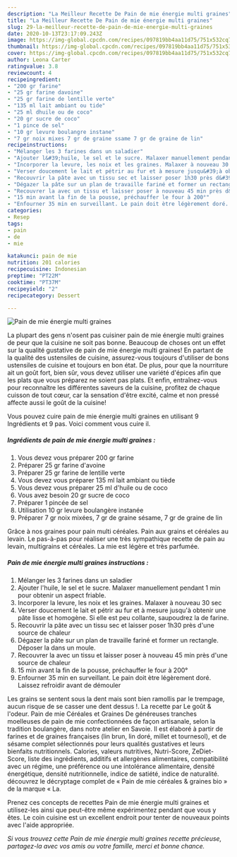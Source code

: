 ```yaml
---
description: "La Meilleur Recette De Pain de mie énergie multi graines"
title: "La Meilleur Recette De Pain de mie énergie multi graines"
slug: 29-la-meilleur-recette-de-pain-de-mie-energie-multi-graines
date: 2020-10-13T23:17:09.243Z
image: https://img-global.cpcdn.com/recipes/097819bb4aa11d75/751x532cq70/pain-de-mie-energie-multi-graines-photo-principale-de-la-recette.jpg
thumbnail: https://img-global.cpcdn.com/recipes/097819bb4aa11d75/751x532cq70/pain-de-mie-energie-multi-graines-photo-principale-de-la-recette.jpg
cover: https://img-global.cpcdn.com/recipes/097819bb4aa11d75/751x532cq70/pain-de-mie-energie-multi-graines-photo-principale-de-la-recette.jpg
author: Leona Carter
ratingvalue: 3.8
reviewcount: 4
recipeingredient:
- "200 gr farine"
- "25 gr farine davoine"
- "25 gr farine de lentille verte"
- "135 ml lait ambiant ou tide"
- "25 ml dhuile ou de coco"
- "20 gr sucre de coco"
- "1 pince de sel"
- "10 gr levure boulangre instane"
- "7 gr noix mixes 7 gr de graine ssame 7 gr de graine de lin"
recipeinstructions:
- "Mélanger les 3 farines dans un saladier"
- "Ajouter l&#39;huile, le sel et le sucre. Malaxer manuellement pendant 1 min pour obtenir un aspect friable."
- "Incorporer la levure, les noix et les graines. Malaxer à nouveau 30 sec"
- "Verser doucement le lait et pétrir au fur et à mesure jusqu&#39;à obtenir une pâte lisse et homogène. Si elle est peu collante, saupoudrez la de farine."
- "Recouvrir la pâte avec un tissu sec et laisser poser 1h30 près d&#39;une source de chaleur"
- "Dégazer la pâte sur un plan de travaille fariné et former un rectangle. Déposer la dans un moule."
- "Recouvrer la avec un tissu et laisser poser à nouveau 45 min près d&#39;une source de chaleur"
- "15 min avant la fin de la pousse, préchauffer le four à 200°"
- "Enfourner 35 min en surveillant. Le pain doit ètre légèrement doré. Laissez refroidir avant de démouler"
categories:
- Resep
tags:
- pain
- de
- mie

katakunci: pain de mie 
nutrition: 201 calories
recipecuisine: Indonesian
preptime: "PT22M"
cooktime: "PT37M"
recipeyield: "2"
recipecategory: Dessert

---
```



![Pain de mie énergie multi graines](https://img-global.cpcdn.com/recipes/097819bb4aa11d75/751x532cq70/pain-de-mie-energie-multi-graines-photo-principale-de-la-recette.jpg)

La plupart des gens n'osent pas cuisiner pain de mie énergie multi graines de peur que la cuisine ne soit pas bonne. Beaucoup de choses ont un effet sur la qualité gustative de pain de mie énergie multi graines! En partant de la qualité des ustensiles de cuisine, assurez-vous toujours d'utiliser de bons ustensiles de cuisine et toujours en bon état. De plus, pour que la nourriture ait un goût fort, bien sûr, vous devez utiliser une variété d'épices afin que les plats que vous préparez ne soient pas plats. Et enfin, entraînez-vous pour reconnaître les différentes saveurs de la cuisine, profitez de chaque cuisson de tout cœur, car la sensation d'être excité, calme et non pressé affecte aussi le goût de la cuisine!

<!--inarticleads1-->

Vous pouvez cuire pain de mie énergie multi graines en utilisant 9 Ingrédients et 9 pas. Voici comment vous cuire il.

##### Ingrédients de pain de mie énergie multi graines :

1. Vous devez vous préparer 200 gr farine
1. Préparer 25 gr farine d&#39;avoine
1. Préparer 25 gr farine de lentille verte
1. Vous devez vous préparer 135 ml lait ambiant ou tiède
1. Vous devez vous préparer 25 ml d&#39;huile ou de coco
1. Vous avez besoin 20 gr sucre de coco
1. Préparer 1 pincée de sel
1. Utilisation 10 gr levure boulangère instanée
1. Préparer 7 gr noix mixées, 7 gr de graine sésame, 7 gr de graine de lin


Grâce à nos graines pour pain multi céréales. Pain aux grains et céréales au levain. Le pas-à-pas pour réaliser une très sympathique recette de pain au levain, multigrains et céréales. La mie est légère et très parfumée. 

<!--inarticleads2-->

##### Pain de mie énergie multi graines instructions :

1. Mélanger les 3 farines dans un saladier
1. Ajouter l&#39;huile, le sel et le sucre. Malaxer manuellement pendant 1 min pour obtenir un aspect friable.
1. Incorporer la levure, les noix et les graines. Malaxer à nouveau 30 sec
1. Verser doucement le lait et pétrir au fur et à mesure jusqu&#39;à obtenir une pâte lisse et homogène. Si elle est peu collante, saupoudrez la de farine.
1. Recouvrir la pâte avec un tissu sec et laisser poser 1h30 près d&#39;une source de chaleur
1. Dégazer la pâte sur un plan de travaille fariné et former un rectangle. Déposer la dans un moule.
1. Recouvrer la avec un tissu et laisser poser à nouveau 45 min près d&#39;une source de chaleur
1. 15 min avant la fin de la pousse, préchauffer le four à 200°
1. Enfourner 35 min en surveillant. Le pain doit ètre légèrement doré. Laissez refroidir avant de démouler


Les grains se sentent sous la dent mais sont bien ramollis par le trempage, aucun risque de se casser une dent dessus !. La recette par Le goût &amp; l&#39;odeur. Pain de mie Céréales et Graines De généreuses tranches moelleuses de pain de mie confectionnées de façon artisanale, selon la tradition boulangère, dans notre atelier en Savoie. Il est élaboré à partir de farines et de graines françaises (lin brun, lin doré, millet et tournesol), et de sésame complet sélectionnés pour leurs qualités gustatives et leurs bienfaits nutritionnels. Calories, valeurs nutritives, Nutri-Score, ZeDiet-Score, liste des ingrédients, additifs et allergènes alimentaires, compatibilité avec un régime, une préférence ou une intolérance alimentaire, densité énergétique, densité nutritionnelle, indice de satiété, indice de naturalité. découvrez le décryptage complet de « Pain de mie céréales &amp; graines bio » de la marque « La. 

<!--inarticleads1-->

<p>
Prenez ces concepts de recettes Pain de mie énergie multi graines et utilisez-les ainsi que peut-être même expérimentez pendant que vous y êtes. Le coin cuisine est un excellent endroit pour tenter de nouveaux points avec l'aide appropriée.
</p>

<p>
<i>Si vous trouvez cette Pain de mie énergie multi graines recette précieuse, partagez-la avec vos amis ou votre famille, merci et bonne chance.</i>
</p>
